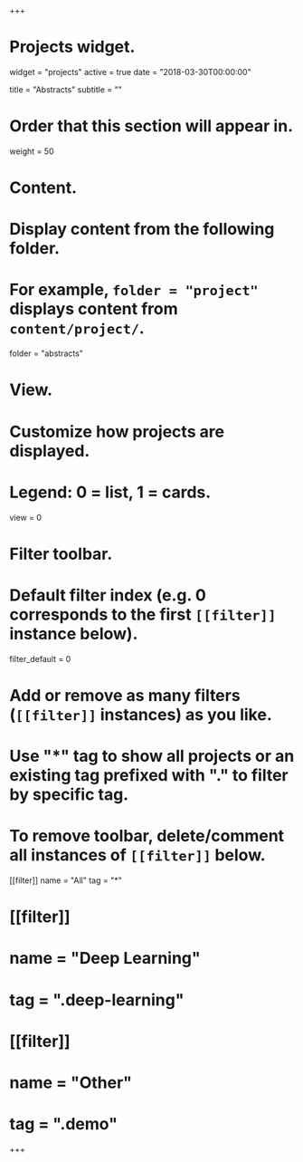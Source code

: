 +++
# Projects widget.
widget = "projects"
active = true
date = "2018-03-30T00:00:00"

title = "Abstracts"
subtitle = ""

# Order that this section will appear in.
weight = 50

# Content.
# Display content from the following folder.
# For example, `folder = "project"` displays content from `content/project/`.
folder = "abstracts"

# View.
# Customize how projects are displayed.
# Legend: 0 = list, 1 = cards.
view = 0

# Filter toolbar.

# Default filter index (e.g. 0 corresponds to the first `[[filter]]` instance below).
filter_default = 0

# Add or remove as many filters (`[[filter]]` instances) as you like.
# Use "*" tag to show all projects or an existing tag prefixed with "." to filter by specific tag.
# To remove toolbar, delete/comment all instances of `[[filter]]` below.
[[filter]]
  name = "All"
  tag = "*"

# [[filter]]
#   name = "Deep Learning"
#   tag = ".deep-learning"
# 
# [[filter]]
#   name = "Other"
#   tag = ".demo"

+++

